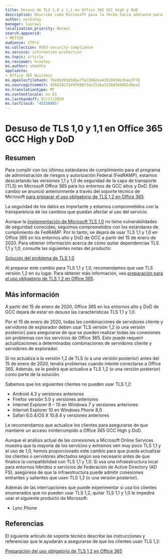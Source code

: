 ```yaml
---
title: Desuso de TLS 1,0 y 1,1 en Office 365 GCC High y DoD
description: Describe cómo Microsoft pasa la fecha hacia adelante para descontinuar la compatibilidad con TLS 1,1 y 1,0 en los entornos altos y DoD de GCC en Office 365 y preparar el uso de TLS 1,2.
author: workshay
manager: laurawi
localization_priority: Normal
search.appverid:
- MET150
audience: ITPro
ms.collection: M365-security-compliance
ms.service: information-protection
ms.topic: article
ms.reviewer: krowley
ms.author: shmehta
appliesto:
- Office 365 Business
ms.openlocfilehash: 76e9b203e58ba7fa23942ea42810456e3bee377d
ms.sourcegitcommit: 42b618231e9f608f3ae7226a313b0366601d0ea2
ms.translationtype: MT
ms.contentlocale: es-ES
ms.lasthandoff: 07/17/2020
ms.locfileid: "45158885"
---
```

# <a name="deprecating-tls-10-and-11-in-office-365-gcc-high-and-dod"></a>Desuso de TLS 1,0 y 1,1 en Office 365 GCC High y DoD

## <a name="summary"></a>Resumen

Para cumplir con los últimos estándares de cumplimiento para el programa de administración de riesgos y autorización Federal (FedRAMP), estamos descartando las versiones 1,1 y 1,0 de seguridad de la capa de transporte (TLS) en Microsoft Office 365 para los entornos de GCC altos y DoD. Este cambio se anunció anteriormente a través del soporte técnico de Microsoft [para preparar el uso obligatorio de TLS 1,2 en Office 365](https://support.microsoft.com/help/4057306/preparing-for-tls-1-2-in-office-365).

La seguridad de los datos es importante y estamos comprometidos con la transparencia de los cambios que puedan afectar al uso del servicio.

Aunque la [implementación de Microsoft TLS 1,0](https://support.microsoft.com/help/3117336) no tiene vulnerabilidades de seguridad conocidas, seguimos comprometidos con los estándares de cumplimiento de FedRAMP. Por lo tanto, se dejará de usar TLS 1,1 y 1,0 en Office 365 en los entornos alto y DoD de GCC a partir del 15 de enero de 2020. Para obtener información acerca de cómo quitar dependencias TLS 1,1 y 1,0, consulte las siguientes notas del producto:

[Solución del problema de TLS 1,0](https://www.microsoft.com/download/details.aspx?id=55266)

Al preparar este cambio para TLS 1,1 y 1,0, recomendamos que use TLS versión 1,2 en su lugar. Para obtener más información, vea [preparación para el uso obligatorio de TLS 1,2 en Office 365](https://support.microsoft.com/help/4057306/preparing-for-tls-1-2-in-office-365).

## <a name="more-information"></a>Más información

A partir del 15 de enero de 2020, Office 365 en los entornos alto y DoD de GCC dejará de estar en desuso las características TLS 1,1 y 1,0.

Por el 15 de enero de 2020, todas las combinaciones de servidores cliente y servidores de explorador deben usar TLS versión 1,2 (o una versión posterior) para asegurarse de que se pueden realizar todas las conexiones sin problemas con los servicios de Office 365. Esto puede requerir actualizaciones a determinadas combinaciones de servidores cliente y servidores de explorador.

Si no actualiza a la versión 1,2 de TLS (o a una versión posterior) antes del 15 de enero de 2020, tendrá problemas cuando intente conectarse a Office 365. Además, se le pedirá que actualice a TLS 1,2 (o una versión posterior) como parte de la solución.

Sabemos que los siguientes clientes no pueden usar TLS 1,2:

- Android 4.3 y versiones anteriores
- Firefox versión 5.0 y versiones anteriores
- Internet Explorer 8 – 10 en Windows 7 y versiones anteriores
- Internet Explorer 10 en Windows Phone 8,0
- Safari 6.0.4/OS X 10.8.4 y versiones anteriores

Le recomendamos que actualice los clientes para asegurarse de que mantiene un acceso ininterrumpido a Office 365 GCC High y DoD.

Aunque el análisis actual de las conexiones a Microsoft Online Services muestra que la mayoría de los servicios y extremos ven muy poco TLS 1,1 y el uso de 1,0, hemos proporcionado este cambio para que pueda actualizar los clientes o servidores afectados según sea necesario antes de que finalice la compatibilidad con TLS 1,1 y 1,0. Si usa una infraestructura local para entornos híbridos o servicios de Federación de Active Directory (AD FS), asegúrese de que la infraestructura puede admitir conexiones entrantes y salientes que usen TLS 1,2 (o una versión posterior).

Además de las interrupciones que puede experimentar si usa los clientes enumerados que no pueden usar TLS 1,2, quitar TLS 1,1 y 1,0 le impedirá usar el siguiente producto de Microsoft:

- Lync Phone

## <a name="references"></a>Referencias

El siguiente artículo de soporte técnico describe las instrucciones y referencias que le ayudarán a asegurarse de que los clientes usan TLS 1,2:

[Preparación del uso obligatorio de TLS 1,2 en Office 365](https://support.microsoft.com/help/4057306/preparing-for-tls-1-2-in-office-365)
